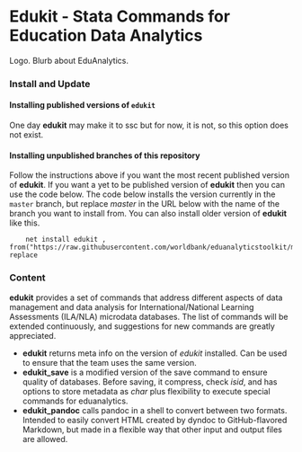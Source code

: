 **Edukit - Stata Commands for Education Data Analytics**
=====
Logo. Blurb about EduAnalytics.

### **Install and Update**

#### Installing published versions of `edukit`
One day **edukit** may make it to ssc but for now, it is not, so this option does not exist.

#### Installing unpublished branches of this repository
Follow the instructions above if you want the most recent published version of **edukit**.
If you want a yet to be published version of **edukit** then you can use the code below.
The code below installs the version currently in the `master` branch, but replace _master_ in the URL below
with the name of the branch you want to install from. You can also install older version of **edukit**
like this.

```
    net install edukit , from("https://raw.githubusercontent.com/worldbank/eduanalyticstoolkit/master/src") replace
```

### **Content**
**edukit** provides a set of commands that address different aspects of data management and data analysis for
International/National Learning Assessments (ILA/NLA) microdata databases.
The list of commands will be extended continuously, and suggestions for
new commands are greatly appreciated.

 - **edukit** returns meta info on the version of _edukit_ installed.
 Can be used to ensure that the team uses the same version.
 - **edukit_save** is a modified version of the save command to ensure quality of databases.
Before saving, it compress, check _isid_, and has options to store metadata as _char_
plus flexibility to execute special commands for eduanalytics.
 - **edukit_pandoc** calls pandoc in a shell to convert between two formats.
 Intended to easily convert HTML created by dyndoc to GitHub-flavored Markdown,
 but made in a flexible way that other input and output files are allowed.
